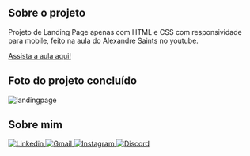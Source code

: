 <h2>Sobre o projeto </h2>

Projeto de Landing Page apenas com HTML e CSS com responsividade para mobile, feito na aula do Alexandre Saints no youtube.

<a href="https://www.youtube.com/watch?v=edDCEK5QWE8" target="_blank"> Assista a aula aqui!</a>

<h2> Foto do projeto concluído</h2>

![landingpage](https://user-images.githubusercontent.com/90399894/156937937-55d6831d-f874-49bb-b108-4eec7dc2f03b.png)


<h2> Sobre mim</h2>

<a href="https://www.linkedin.com/in/mariadelaranunes/" target="_blank">
        <img alt="Linkedin" src="https://img.shields.io/badge/LinkedIn-0077B5?style=for-the-badge&logo=linkedin&logoColor=white">
    </a>
<a href="mailto:laranunes.pa.ln@gmail.com">
            <img alt="Gmail"src="https://img.shields.io/badge/Gmail-D14836?style=for-the-badge&logo=gmail&logoColor=white">            
        </a>
           <a href="https://www.instagram.com/nuneslara_/" target="_blank">
        <img alt="Instagram" src="https://img.shields.io/badge/Instagram-E4405F?style=for-the-badge&logo=instagram&logoColor=white">
    </a>
    <a href="https://discord.com/channels/arrobalara" target="_blank">
        <img alt="Discord" src="https://img.shields.io/badge/Discord-7289DA?style=for-the-badge&logo=discord&logoColor=white">
    </a>
